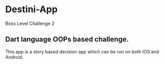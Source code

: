 # Destini-App
Boss Level Challenge 2
## Dart language OOPs based challenge.
This app is a story based decision app which can be run on both IOS and Android.
